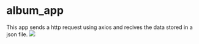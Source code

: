 # album_app
This app sends a http request using axios and recives the data stored in a json file.
<img src="https://github.com/rithin-jose/album_app/blob/master/src/img/photo_2019-05-27_07-28-44.jpg/?raw=true">
